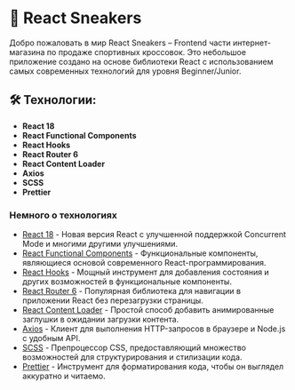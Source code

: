 # 🚀 React Sneakers

Добро пожаловать в мир React Sneakers – Frontend части интернет-магазина по продаже спортивных кроссовок. Это небольшое приложение создано на основе библиотеки React с использованием самых современных технологий для уровня Beginner/Junior.

## 🛠️ Технологии:

- **React 18**
- **React Functional Components**
- **React Hooks**
- **React Router 6**
- **React Content Loader**
- **Axios**
- **SCSS**
- **Prettier**

### Немного о технологиях

- [React 18](https://legacy.reactjs.org) - Новая версия React с улучшенной поддержкой Concurrent Mode и многими другими улучшениями.
- [React Functional Components](https://reactjs.org/docs/components-and-props.html#function-components) - Функциональные компоненты, являющиеся основой современного React-программирования.
- [React Hooks](https://reactjs.org/docs/hooks-intro.html) - Мощный инструмент для добавления состояния и других возможностей в функциональные компоненты.
- [React Router 6](https://reactrouter.com/) - Популярная библиотека для навигации в приложении React без перезагрузки страницы.
- [React Content Loader](https://skeletonreact.com/) - Простой способ добавить анимированные заглушки в ожидании загрузки контента.
- [Axios](https://axios-http.com/) - Клиент для выполнения HTTP-запросов в браузере и Node.js с удобным API.
- [SCSS](https://sass-lang.com/documentation) - Препроцессор CSS, предоставляющий множество возможностей для структурирования и стилизации кода.
- [Prettier](https://prettier.io/) - Инструмент для форматирования кода, чтобы он выглядел аккуратно и читаемо.
